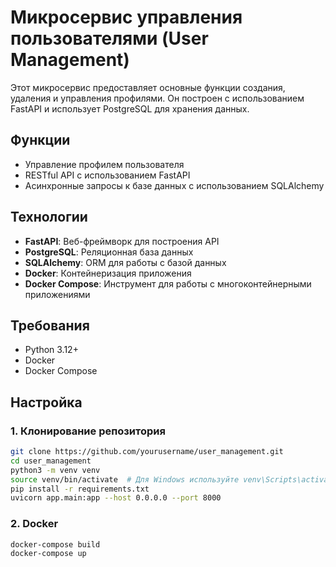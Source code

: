 # Микросервис управления пользователями (User Management)

Этот микросервис предоставляет основные функции создания, удаления и управления профилями. Он построен с использованием FastAPI и использует PostgreSQL для хранения данных.

## Функции

- Управление профилем пользователя
- RESTful API с использованием FastAPI
- Асинхронные запросы к базе данных с использованием SQLAlchemy

## Технологии

- **FastAPI**: Веб-фреймворк для построения API
- **PostgreSQL**: Реляционная база данных
- **SQLAlchemy**: ORM для работы с базой данных
- **Docker**: Контейнеризация приложения
- **Docker Compose**: Инструмент для работы с многоконтейнерными приложениями

## Требования

- Python 3.12+
- Docker
- Docker Compose

## Настройка

### 1. Клонирование репозитория

```bash
git clone https://github.com/yourusername/user_management.git
cd user_management
python3 -m venv venv
source venv/bin/activate  # Для Windows используйте venv\Scripts\activate
pip install -r requirements.txt
uvicorn app.main:app --host 0.0.0.0 --port 8000
```

### 2. Docker
```bash
docker-compose build
docker-compose up
```
